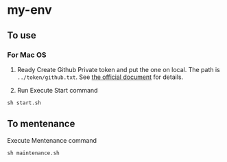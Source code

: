 # my-env
## To use
### For Mac OS

1. Ready
Create Github Private token and put the one on local.
The path is `../token/github.txt`.
See [the official document](https://docs.github.com/ja/authentication/keeping-your-account-and-data-secure/creating-a-personal-access-token) for details.

2. Run
Execute Start command
```
sh start.sh
```

## To mentenance

Execute Mentenance command
```
sh maintenance.sh
```
